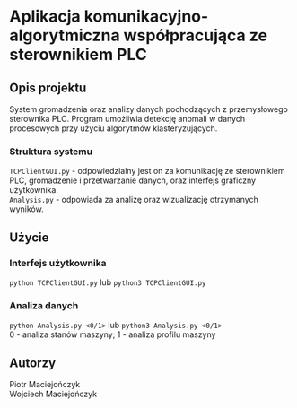 # Aplikacja komunikacyjno-algorytmiczna współpracująca ze sterownikiem PLC
## Opis projektu
System gromadzenia oraz analizy danych pochodzących z przemysłowego sterownika PLC. Program umożliwia detekcję anomali w danych procesowych przy użyciu algorytmów klasteryzujących.
### Struktura systemu
`TCPClientGUI.py` - odpowiedzialny jest on za komunikację ze sterownikiem PLC, gromadzenie i przetwarzanie danych, oraz interfejs graficzny użytkownika. <br>
`Analysis.py` - odpowiada za analizę oraz wizualizację otrzymanych wyników.
## Użycie
### Interfejs użytkownika
`python TCPClientGUI.py` lub `python3 TCPClientGUI.py`
### Analiza danych
`python Analysis.py <0/1>` lub `python3 Analysis.py <0/1>` <br>
0 - analiza stanów maszyny; 1 - analiza profilu maszyny
## Autorzy
Piotr Maciejończyk <br>
Wojciech Maciejończyk
